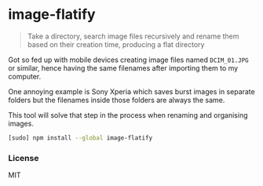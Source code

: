 # image-flatify

> Take a directory, search image files recursively and rename them based on their creation time, producing a flat directory

Got so fed up with mobile devices creating image files named `DCIM_01.JPG`
or similar, hence having the same filenames after importing them to my
computer.

One annoying example is Sony Xperia which saves burst images in separate folders
but the filenames inside those folders are always the same.

This tool will solve that step in the process when renaming and organising
images.

```sh
[sudo] npm install --global image-flatify
```

### License

MIT
